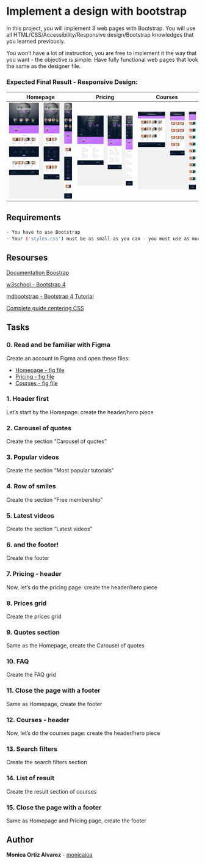 # Implement a design with bootstrap

In this project, you will implement 3 web pages with Bootstrap. You will use all HTML/CSS/Accessibility/Responsive design/Bootstrap knowledges that you learned previously.

You won’t have a lot of instruction, you are free to implement it the way that you want - the objective is simple: Have fully functional web pages that look the same as the designer file.

### Expected Final Result - Responsive Design:

| Homepage | Pricing | Courses |
| ------------ | ------------- | ------------- |
|<img width="480" alt="figma-img" src="https://github.com/monicajoa/holberton-smiling-school/blob/master/homepage-figma.png?raw=true"> | <img width="480" alt="figma-img" src="https://github.com/monicajoa/holberton-smiling-school/blob/master/pricing-figma.png?raw=true"> | <img width="480" alt="figma-img" src="https://github.com/monicajoa/holberton-smiling-school/blob/master/courses-figma.png?raw=true"> | 

## Requirements

```bash
- You have to use Bootstrap
- Your ('styles.css') must be as small as you can - you must use as much as you can Bootstrap classes

```

## Resourses

[Documentation Boostrap](https://getbootstrap.com/docs/4.6/getting-started/introduction/)

[w3school - Bootstrap 4](https://www.w3schools.com/bootstrap4/)

[mdbootstrap - Bootstrap 4 Tutorial](https://mdbootstrap.com/education/bootstrap/)

[Complete guide centering CSS](https://css-tricks.com/centering-css-complete-guide/)

## Tasks

### 0. Read and be familiar with Figma

Create an account in Figma and open these files:

- [Homepage - fig file](https://www.figma.com/file/QYQqMYbdpAHL5xTclwJKSI/Homepage?node-id=0%3A1)
- [Pricing - fig file](https://www.figma.com/file/KLAI53jdYpfFNEy0O79ymB/Pricing?node-id=0%3A1)
- [Courses - fig file](https://www.figma.com/file/ivg3abH1HLmMayBgjGg1Qf/Courses?node-id=0%3A1)

### 1. Header first

Let’s start by the Homepage: create the header/hero piece

### 2. Carousel of quotes

Create the section “Carousel of quotes”

### 3. Popular videos

Create the section “Most popular tutorials”

### 4. Row of smiles

Create the section “Free membership”

### 5. Latest videos

Create the section “Latest videos”

### 6. and the footer!

Create the footer

### 7. Pricing - header

Now, let’s do the pricing page: create the header/hero piece

### 8. Prices grid

Create the prices grid

### 9. Quotes section

Same as the Homepage, create the Carousel of quotes

### 10. FAQ

Create the FAQ grid

### 11. Close the page with a footer

Same as Homepage, create the footer

### 12. Courses - header

Now, let’s do the courses page: create the header/hero piece

### 13. Search filters

Create the search filters section

### 14. List of result

Create the result section of courses

### 15. Close the page with a footer

Same as Homepage and Pricing page, create the footer

## Author

**Monica Ortiz Alvarez** - [monicajoa](https://github.com/monicajoa)
